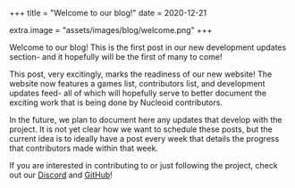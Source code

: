 +++
title = "Welcome to our blog!"
date = 2020-12-21

extra.image = "assets/images/blog/welcome.png"
+++

Welcome to our blog! This is the first post in our new development updates section- and it hopefully will be the first of many to come!

This post, very excitingly, marks the readiness of our new website! The website now features a games list, contributors list, and development updates feed- all of which will hopefully serve to better document the exciting work that is being done by Nucleoid contributors.

In the future, we plan to document here any updates that develop with the project. It is not yet clear how we want to schedule these posts, but the current idea is to ideally have a post every week that details the progress that contributors made within that week.

If you are interested in contributing to or just following the project, check out our [Discord](https://nucleoid.xyz/discord) and [GitHub](https://github.com/NucleoidMC)!
